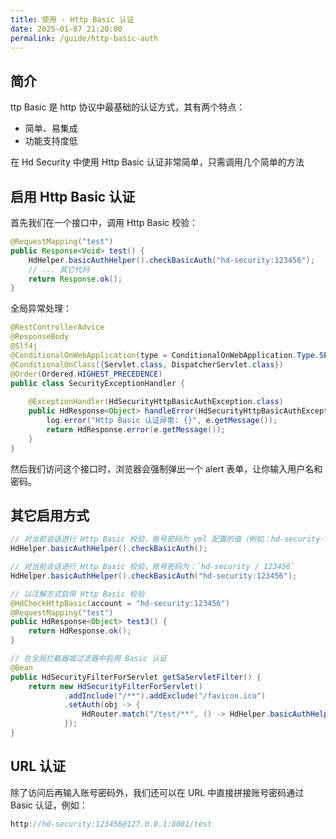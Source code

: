 ```yaml
---
title: 使用 - Http Basic 认证
date: 2025-01-07 21:20:00
permalink: /guide/http-basic-auth
---
```


## 简介

ttp Basic 是 http 协议中最基础的认证方式，其有两个特点：

- 简单、易集成
- 功能支持度低

在 Hd Security 中使用 Http Basic 认证非常简单，只需调用几个简单的方法

## 启用 Http Basic 认证

首先我们在一个接口中，调用 Http Basic 校验：

```java
@RequestMapping("test")
public Response<Void> test() {
    HdHelper.basicAuthHelper().checkBasicAuth("hd-security:123456");
    // ... 其它代码
    return Response.ok();
}
```

全局异常处理：

```java
@RestControllerAdvice
@ResponseBody
@Slf4j
@ConditionalOnWebApplication(type = ConditionalOnWebApplication.Type.SERVLET)
@ConditionalOnClass({Servlet.class, DispatcherServlet.class})
@Order(Ordered.HIGHEST_PRECEDENCE)
public class SecurityExceptionHandler {
    
    @ExceptionHandler(HdSecurityHttpBasicAuthException.class)
    public HdResponse<Object> handleError(HdSecurityHttpBasicAuthException e) {
        log.error("Http Basic 认证异常: {}", e.getMessage());
        return HdResponse.error(e.getMessage());
    }
}
```

然后我们访问这个接口时，浏览器会强制弹出一个 alert 表单，让你输入用户名和密码。

## 其它启用方式

```java
// 对当前会话进行 Http Basic 校验，账号密码为 yml 配置的值（例如：hd-security-token.http-basic=hd-security:123456）
HdHelper.basicAuthHelper().checkBasicAuth();

// 对当前会话进行 Http Basic 校验，账号密码为：`hd-security / 123456`
HdHelper.basicAuthHelper().checkBasicAuth("hd-security:123456");

// 以注解方式启用 Http Basic 校验
@HdCheckHttpBasic(account = "hd-security:123456")
@RequestMapping("test")
public HdResponse<Object> test3() {
    return HdResponse.ok();
}

// 在全局拦截器或过滤器中启用 Basic 认证 
@Bean
public HdSecurityFilterForServlet getSaServletFilter() {
    return new HdSecurityFilterForServlet()
            .addInclude("/**").addExclude("/favicon.ico")
            .setAuth(obj -> {
                HdRouter.match("/test/**", () -> HdHelper.basicAuthHelper().checkBasicAuth("hd-security:123456"));
            });
}
```

## URL 认证

除了访问后再输入账号密码外，我们还可以在 URL 中直接拼接账号密码通过 Basic 认证，例如：

```java
http://hd-security:123456@127.0.0.1:8081/test
```

